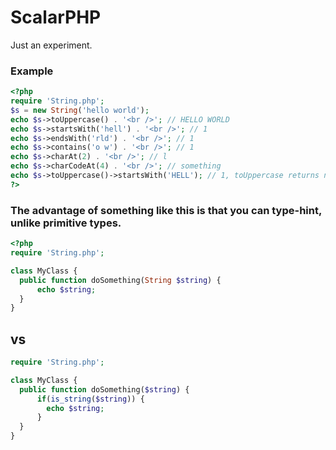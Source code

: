 ScalarPHP
=========

Just an experiment.


### Example

```php
<?php
require 'String.php';
$s = new String('hello world');
echo $s->toUppercase() . '<br />'; // HELLO WORLD
echo $s->startsWith('hell') . '<br />'; // 1
echo $s->endsWith('rld') . '<br />'; // 1
echo $s->contains('o w') . '<br />'; // 1
echo $s->charAt(2) . '<br />'; // l
echo $s->charCodeAt(4) . '<br />'; // something
echo $s->toUppercase()->startsWith('HELL'); // 1, toUppercase returns new instance of String
?>
```

### The advantage of something like this is that you can type-hint, unlike primitive types.

```php
<?php
require 'String.php';

class MyClass {
  public function doSomething(String $string) {
      echo $string;
  }
}
````

## vs

```php
require 'String.php';

class MyClass {
  public function doSomething($string) {
      if(is_string($string)) {
        echo $string;
      }
  }
}
```
